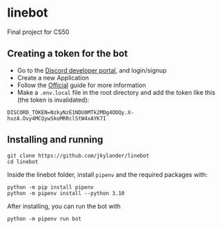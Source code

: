 # linebot
Final project for CS50


## Creating a token for the bot
* Go to the [Discord developer portal](https://discord.com/developers/applications), and login/signup
* Create a new Application
* Follow the [Official](https://discordjs.guide/preparations/setting-up-a-bot-application.html#creating-your-bot) guide for more information
* Make a `.env.local` file in the root directory and add the token like this (the token is invalidated):
```
DISCORD_TOKEN=NzkyNzE1NDU0MTk2MDg4ODQy.X-hvzA.Ovy4MCQywSkoMRRclStW4xAYK7I
```

## Installing and running
```
git clone https://github.com/jkylander/linebot
cd linebot
```
Inside the linebot folder, install `pipenv` and the required packages with:
```
python -m pip install pipenv
python -m pipenv install --python 3.10
```
After installing, you can run the bot with
```
python -m pipenv run bot
```
